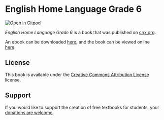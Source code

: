 # English Home Language Grade 6

[![Open in Gitpod](https://gitpod.io/button/open-in-gitpod.svg)](https://gitpod.io/from-referrer/)

_English Home Language Grade 6_ is a book that was published on [cnx.org](https://cnx.org/).

An ebook can be downloaded [here](https://github.com/cnx-user-books/cnxbook-english-home-language-grade-6/releases/latest), and the book can be viewed online [here](https://github.com/cnx-user-books/cnxbook-english-home-language-grade-6/releases/latest).

## License
This book is available under the [Creative Commons Attribution License](./LICENSE) license.

## Support
If you would like to support the creation of free textbooks for students, your [donations are welcome](https://riceconnect.rice.edu/donation/support-openstax-banner).
